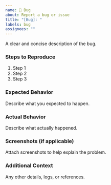 ```yaml
---
name: 🐞 Bug
about: Report a bug or issue
title: "[Bug]: "
labels: bug
assignees: ""
---
```


A clear and concise description of the bug.

### Steps to Reproduce

1. Step 1
2. Step 2
3. Step 3

### Expected Behavior

Describe what you expected to happen.

### Actual Behavior

Describe what actually happened.

### Screenshots (if applicable)

Attach screenshots to help explain the problem.

### Additional Context

Any other details, logs, or references.
